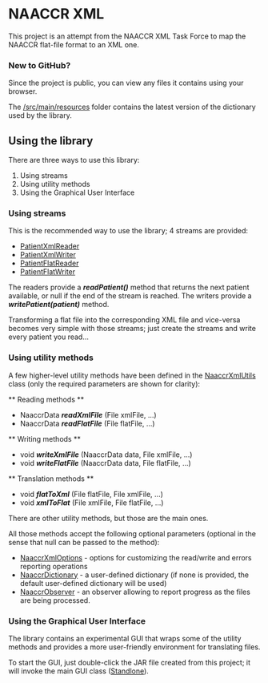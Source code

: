 NAACCR XML
==========

This project is an attempt from the NAACCR XML Task Force to map the NAACCR flat-file format to an XML one.

### New to GitHub?

Since the project is public, you can view any files it contains using your browser.

The [/src/main/resources](https://github.com/depryf/naaccr-xml/tree/master/src/main/resources) folder contains the latest 
version of the dictionary used by the library.

Using the library
-----------------

There are three ways to use this library:

1. Using streams
2. Using utility methods
3. Using the Graphical User Interface

### Using streams
This is the recommended way to use the library; 4 streams are provided:
* [PatientXmlReader](https://github.com/depryf/naaccr-xml/blob/master/src/main/java/org/naaccr/xml/PatientXmlReader.java)
* [PatientXmlWriter](https://github.com/depryf/naaccr-xml/blob/master/src/main/java/org/naaccr/xml/PatientXmlWriter.java)
* [PatientFlatReader](https://github.com/depryf/naaccr-xml/blob/master/src/main/java/org/naaccr/xml/PatientFlatReader.java)
* [PatientFlatWriter](https://github.com/depryf/naaccr-xml/blob/master/src/main/java/org/naaccr/xml/PatientFlatWriter.java)

The readers provide a ***readPatient()*** method that returns the next patient available, or null if the end of the stream is reached.
The writers provide a ***writePatient(patient)*** method.

Transforming a flat file into the corresponding XML file and vice-versa becomes very simple with those streams; just create the streams and write every patient you read...

### Using utility methods
A few higher-level utility methods have been defined in the [NaaccrXmlUtils](https://github.com/depryf/naaccr-xml/blob/master/src/main/java/org/naaccr/xml/NaaccrXmlUtils.java) class (only the required parameters are shown for clarity):

** Reading methods **
* NaaccrData ***readXmlFile*** (File xmlFile, ...)
* NaaccrData ***readFlatFile*** (File flatFile, ...)

** Writing methods **
* void ***writeXmlFile*** (NaaccrData data, File xmlFile, ...)
* void ***writeFlatFile*** (NaaccrData data, File flatFile, ...)

** Translation methods **
* void ***flatToXml*** (File flatFile, File xmlFile, ...)
* void ***xmlToFlat*** (File xmlFile, File flatFile, ...)

There are other utility methods, but those are the main ones.

All those methods accept the following optional parameters (optional in the sense that null can be passed to the method):
* [NaaccrXmlOptions](https://github.com/depryf/naaccr-xml/blob/master/src/main/java/org/naaccr/xml/NaaccrXmlOptions.java) - options for customizing the read/write and errors reporting operations
* [NaaccrDictionary](https://github.com/depryf/naaccr-xml/blob/master/src/main/java/org/naaccr/xml/entity/dictionary/NaaccrDictionary.java) - a user-defined dictionary (if none is provided, the default user-defined dictionary will be used)
* [NaaccrObserver](https://github.com/depryf/naaccr-xml/blob/master/src/main/java/org/naaccr/xml/NaaccrObserver.java) - an observer allowing to report progress as the files are being processed.

### Using the Graphical User Interface

The library contains an experimental GUI that wraps some of the utility methods and provides a more user-friendly environment for translating files.

To start the GUI, just double-click the JAR file created from this project; it will invoke the main GUI class 
([Standlone](https://github.com/depryf/naaccr-xml/blob/master/src/main/java/org/naaccr/xml/gui/Standalone.java)).